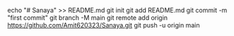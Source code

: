 echo "# Sanaya" >> README.md
git init
git add README.md
git commit -m "first commit"
git branch -M main
git remote add origin https://github.com/Amit620323/Sanaya.git
git push -u origin main
